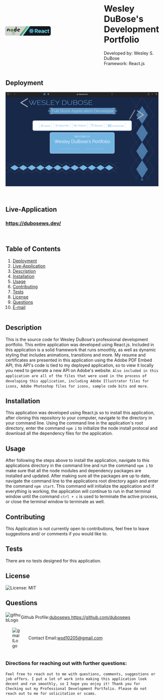 <div style="display: flex; flex-direction: row; justify-content: center; align-items: center; margin-top: 20px; margin-bottom: 20px;">
<img src="./src/img/reactjsREADMEbadge.png" style="width: 30%; margin-right: 175px;"></img>
<div style="display: inline">

# Wesley DuBose's Development Portfolio <br>
Developed by: Wesley S. DuBose<br>
Framework: React.js
</div>
</div>



## Deployment
<a href="https://dubosews.dev" style="display: flex; justify-content: center;">
  <br><img src="./src/img/dubosewsPortfolioScreenshotREADME.png" alt="readmeScreenshot" /></a><br><br>

## Live-Application

### https://dubosews.dev/ 
<br>

## Table of Contents
  1. [Deployment](#deployment)
  2. [Live-Application](#live-application)
  3. [Description](#description) 
  4. [Installation](#installation)
  5. [Usage](#usage)  
  6. [Contributing](#contributing)
  7. [Tests](#tests)
  8. [License](#license)
  9. [Questions](#questions)
  10. [E-mail](#e-mail)
<br><br>

## Description
This is the source code for Wesley DuBose's professional development portfolio. This entire application was developed using React.js. Included in this application is a solid framework that runs smoothly, as well as dynamic styling that includes animations, transitions and more. My resume and certificates are presented in this application using the Adobe PDF Embed API, this API's code is tied to my deployed application, so to view it locally you need to generate a new API on Adobe's website. 
```Also included in this application are all of the files that were used in the process of developing this application, including Adobe Illustrator files for icons, Adobe Photoshop files for icons, sample code bits and more.```

## Installation
This application was developed using React.js so to install this application, after cloning this repository to your computer, navigate to the directory in your command line. Using the command line in the application's root directory, enter the command ```npm i``` to initialize the node install protocal and download all the dependency files for the application.

## Usage
After following the steps above to install the application, navigate to this applications directory in the command line and run the command ```npm i``` to make sure that all the node modules and dependency packages are installed and updated. After making sure all the packages are up to date, navigate the command line to the applications root directory again and enter the command ```npm start```. This command will initialize the application and if everything is working, the application will continue to run in that terminal window until the command ```ctrl + c``` is used to terminate the active process, or close the terminal window to terminate as well.

## Contributing
This Application is not currently open to contributions, feel free to leave suggestions and/ or comments if you would like to. 

## Tests
There are no tests designed for this application.

## License
![License: MIT](https://img.shields.io/badge/License-MIT-yellow.svg)

## Questions
<div style="display: flex; flex-direction: row; align-items: center;">
  <img src="./src/img/githubLogo.png" style="width: 10%" alt="githubLogo"></img>
  Github Profile: <a href="https://github.com/dubosews">dubosews https://github.com/dubosews</a>
</div><br>


<div style="display: flex; flex-direction: row; align-items: center;">
  <img src="./misc/contact%20icons/contactGmail.png" style="width: 5%; margin-right: 28px; margin-left: 22px;" alt="gmailLogo"></img>
  Contact Email: <a href="mailto:wsd10205@gmail.com">wsd10205@gmail.com</a><br><br>
</div><br>



### Directions for reaching out with further questions:
    Feel free to reach out to me with questions, comments, suggestions or job offers. I put a lot of work into making this application look decent and run smoothly, so I hope you enjoy it! Thank you for Checking out my Professional Development Portfolio. Please do not reach out to me for solicitation or scams. 
